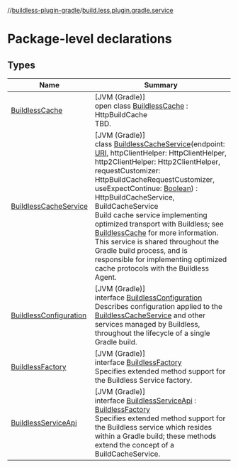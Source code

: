 //[buildless-plugin-gradle](../../index.md)/[build.less.plugin.gradle.service](index.md)

# Package-level declarations

## Types

| Name | Summary |
|---|---|
| [BuildlessCache](-buildless-cache/index.md) | [JVM (Gradle)]<br>open class [BuildlessCache](-buildless-cache/index.md) : HttpBuildCache<br>TBD. |
| [BuildlessCacheService](-buildless-cache-service/index.md) | [JVM (Gradle)]<br>class [BuildlessCacheService](-buildless-cache-service/index.md)(endpoint: [URI](https://docs.oracle.com/en/java/javase/11/docs/api/java.base/java/net/URI.html), httpClientHelper: HttpClientHelper, http2ClientHelper: Http2ClientHelper, requestCustomizer: HttpBuildCacheRequestCustomizer, useExpectContinue: [Boolean](https://kotlinlang.org/api/latest/jvm/stdlib/kotlin/-boolean/index.html)) : HttpBuildCacheService, BuildCacheService<br>Build cache service implementing optimized transport with Buildless; see [BuildlessCache](-buildless-cache/index.md) for more information. This service is shared throughout the Gradle build process, and is responsible for implementing optimized cache protocols with the Buildless Agent. |
| [BuildlessConfiguration](-buildless-configuration/index.md) | [JVM (Gradle)]<br>interface [BuildlessConfiguration](-buildless-configuration/index.md)<br>Describes configuration applied to the [BuildlessCacheService](-buildless-cache-service/index.md) and other services managed by Buildless, throughout the lifecycle of a single Gradle build. |
| [BuildlessFactory](-buildless-factory/index.md) | [JVM (Gradle)]<br>interface [BuildlessFactory](-buildless-factory/index.md)<br>Specifies extended method support for the Buildless Service factory. |
| [BuildlessServiceApi](-buildless-service-api/index.md) | [JVM (Gradle)]<br>interface [BuildlessServiceApi](-buildless-service-api/index.md) : [BuildlessFactory](-buildless-factory/index.md)<br>Specifies extended method support for the Buildless service which resides within a Gradle build; these methods extend the concept of a BuildCacheService. |
